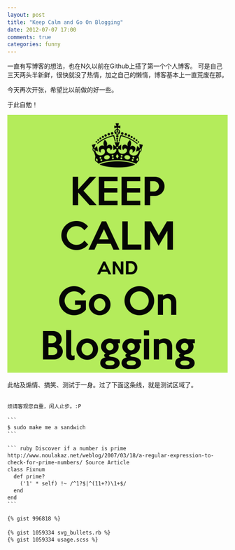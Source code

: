 ```yaml
---
layout: post
title: "Keep Calm and Go On Blogging"
date: 2012-07-07 17:00
comments: true
categories: funny
---
```


一直有写博客的想法，也在N久以前在Github上搭了第一个个人博客。
可是自己三天两头半新鲜，很快就没了热情，加之自己的懒惰，博客基本上一直荒废在那。

今天再次开张，希望比以前做的好一些。

于此自勉！

![Keep caml and go on blogging](/images/keep_calm_and_go_on_blogging.png "Keep Caml and Go On Blogging")

此帖及煽情、搞笑、测试于一身。过了下面这条线，就是测试区域了。

~~~~~~~~~~~~~~~~~~~~~~~~~~~~~~~~~~~~~~~~~~~~~~~~~~~~~~~~~~~~~~~~~~~~~~~~~~~~~~

烦请客观您自重，闲人止步。:P

```
$ sudo make me a sandwich
```

``` ruby Discover if a number is prime http://www.noulakaz.net/weblog/2007/03/18/a-regular-expression-to-check-for-prime-numbers/ Source Article
class Fixnum
  def prime?
    ('1' * self) !~ /^1?$|^(11+?)\1+$/
  end
end
```

{% gist 996818 %}

{% gist 1059334 svg_bullets.rb %}
{% gist 1059334 usage.scss %}
